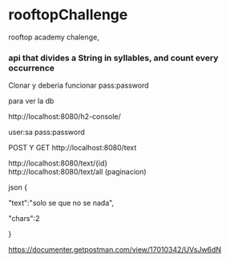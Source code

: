 # rooftopChallenge
rooftop academy chalenge,
<div></div>

<h3>api that divides a String in syllables, and count every occurrence</h3>

<div></div>

Clonar y deberia funcionar pass:password
<div></div>
para ver la db
<div></div>

http://localhost:8080/h2-console/
<div></div>
user:sa  
pass:password
<div></div>

POST Y GET
http://localhost:8080/text
<div></div>
http://localhost:8080/text/{id}
<div></div>
http://localhost:8080/text/all (paginacion)


json
{
<div></div>

"text":"solo se que no se nada",
<div></div>

"chars":2

}






<div></div>

https://documenter.getpostman.com/view/17010342/UVsJw6dN